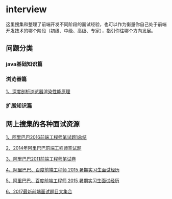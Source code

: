 # interview
这里搜集和整理了前端开发不同阶段的面试经验，也可以作为衡量你自己处于前端开发技术的哪个阶段（初级、中级、高级、专家），指引你往哪个方向发展。

## 问题分类
### java基础知识篇

### 浏览器篇
<a href="https://www.jianshu.com/p/a32b890c29b1" target="_blank">1、深度剖析浏览器渲染性能原理</a>


### 扩展知识篇


## 网上搜集的各种面试资源
<a href="http://blog.csdn.net/qq_27905183/article/details/76358451" target="_blank">1、阿里巴巴2016前端工程师笔试题1总结</a>

<a href="http://blog.csdn.net/shuaiilong/article/details/22822647" target="_blank">2、2014年阿里巴巴前端工程师笔试题</a>

<a href="http://blog.csdn.net/LiyangBai/article/details/76933906" target="_blank">3、阿里巴巴2011前端工程师笔试卷</a>

<a href="http://blog.csdn.net/wustzbq0713/article/details/46005431" target="_blank">4、阿里巴巴、百度前端工程师 2015 暑期实习生面试经历</a>

<a href="http://blog.csdn.net/wustzbq0713/article/details/46005431" target="_blank">5、阿里巴巴、百度前端工程师 2015 暑期实习生面试经历</a>

<a href="http://blog.csdn.net/github_38383183/article/details/72191106" target="_blank">6、2017最新前端面试题目大集合</a>


